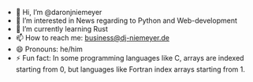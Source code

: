 - 👋 Hi, I’m @daronjniemeyer
- 👀 I’m interested in News regarding to Python and Web-development
- 🌱 I’m currently learning Rust
- 📫 How to reach me: business@dj-niemeyer.de
- 😄 Pronouns: he/him
- ⚡ Fun fact: In some programming languages like C, arrays are indexed starting from 0, but languages like Fortran index arrays starting from 1.

<!---
daronjniemeyer/daronjniemeyer is a ✨ special ✨ repository because its `README.md` (this file) appears on your GitHub profile.
You can click the Preview link to take a look at your changes.
--->
